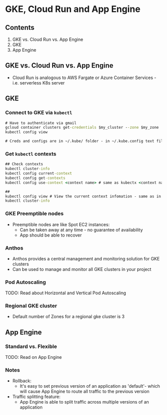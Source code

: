 # GKE, Cloud Run and App Engine

## Contents
1. GKE vs. Cloud Run vs. App Engine
2. GKE
3. App Engine

## GKE vs. Cloud Run vs. App Engine

* Cloud Run is analogous to AWS Fargate or Azure Container Services - i.e. serverless K8s server

## GKE

### Connect to GKE via `kubectl`

```cmd
# Have to authenticate via gmail
gcloud container clusters get-credentials $my_cluster --zone $my_zone
kubectl config view

# Creds and configs are in ~/.kube/ folder - in ~/.kube.config text file
```

### Get `kubectl` contexts

```cmd
## Check contexts
kubectl cluster-info
kubectl config current-context
kubectl config get-contexts
kubectl config use-context <context name> # same as kubectx <context name>

## 
kubectl config view # View the current context infomation - same as in ./kube/config file
kubectl cluster-info
```

### GKE Preemptible nodes

* Preemptible nodes are like Spot EC2 instances:
  * Can be taken away at any time - no guarantee of availability
  * App should be able to recover


### Anthos
* Anthos provides a central management and monitoring solution for GKE clusters
* Can be used to manage and monitor all GKE clusters in your project

### Pod Autoscaling
TODO: Read about Horizontal and Vertical Pod Autoscaling

### Regional GKE cluster

* Default number of Zones for a regional gke cluster is 3


## App Engine

### Standard vs. Flexible

TODO: Read on App Engine

### Notes

* Rollback:
  * It's easy to set previous version of an application as 'default'- which will cause App Engine to route all traffic to the previous version
* Traffic splitting feature:
  * App Engine is able to split traffic across multiple versions of an application